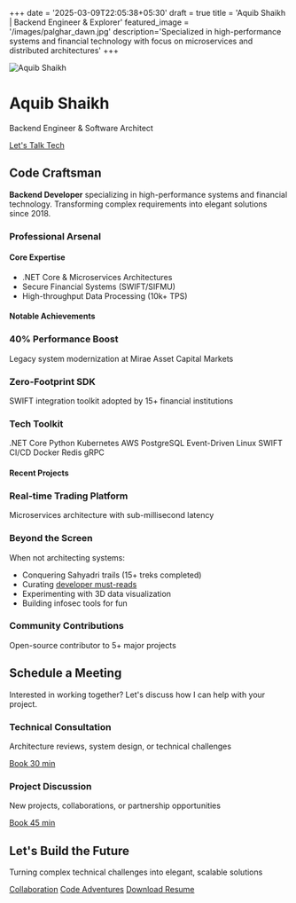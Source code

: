 +++
date = '2025-03-09T22:05:38+05:30'
draft = true
title = 'Aquib Shaikh | Backend Engineer & Explorer'
featured_image = '/images/palghar_dawn.jpg'
description='Specialized in high-performance systems and financial technology with focus on microservices and distributed architectures'
+++

<link rel="stylesheet" href="https://cdnjs.cloudflare.com/ajax/libs/font-awesome/6.0.0/css/all.min.css">
<link rel="stylesheet" href="https://fonts.googleapis.com/css2?family=Inter:wght@400;500;600;700&display=swap">
<link rel="stylesheet" href="/css/custom.css">

<div class="profile-header">
    <div class="profile-card">
        <img src="/images/aquib.jpg" alt="Aquib Shaikh" class="profile-img">
        <h1>Aquib Shaikh</h1>
        <p class="subtitle">Backend Engineer & Software Architect</p>
        <div class="profile-social">
            <a href="https://linkedin.com/in/aquib-sh" target="_blank" aria-label="LinkedIn"><i class="fab fa-linkedin"></i></a>
            <a href="https://github.com/aquib-sh" target="_blank" aria-label="GitHub"><i class="fab fa-github"></i></a>
            <a href="/books" class="book-link" aria-label="Books"><i class="fas fa-book-open"></i></a>
            <a href="https://twitter.com/aquib_sh" target="_blank" aria-label="Twitter"><i class="fab fa-twitter"></i></a>
        </div>
    </div>
    <div class="contact-ribbon">
        <a href="mailto:shaikhaquib394@gmail.com" class="contact-btn"><i class="fas fa-envelope"></i> Let's Talk Tech</a>
    </div>
</div>

<h2><i class="fas fa-code"></i> Code Craftsman</h2>

<p class="intro-text"><strong>Backend Developer</strong> specializing in high-performance systems and financial technology. Transforming complex requirements into elegant solutions since 2018.</p>

<div class="grid-container">
    <div>
        <h3><i class="fas fa-briefcase"></i> Professional Arsenal</h3>
        <h4>Core Expertise</h4>
        <ul class="feature-list">
            <li><i class="fas fa-rocket"></i> .NET Core & Microservices Architectures</li>
            <li><i class="fas fa-lock"></i> Secure Financial Systems (SWIFT/SIFMU)</li>
            <li><i class="fas fa-chart-line"></i> High-throughput Data Processing (10k+ TPS)</li>
        </ul>
        <h4>Notable Achievements</h4>
        <div class="achievement-card">
            <div class="achievement-icon"><i class="fas fa-rocket"></i></div>
            <div class="achievement-content">
                <h3>40% Performance Boost</h3>
                <p>Legacy system modernization at Mirae Asset Capital Markets</p>
            </div>
        </div>
        <div class="achievement-card">
            <div class="achievement-icon"><i class="fas fa-shield-alt"></i></div>
            <div class="achievement-content">
                <h3>Zero-Footprint SDK</h3>
                <p>SWIFT integration toolkit adopted by 15+ financial institutions</p>
            </div>
        </div>
    </div>
    <div>
        <h3><i class="fas fa-tools"></i> Tech Toolkit</h3>
        <div class="skill-cloud">
            <span class="skill-pill">.NET Core</span>
            <span class="skill-pill">Python</span>
            <span class="skill-pill">Kubernetes</span>
            <span class="skill-pill">AWS</span>
            <span class="skill-pill">PostgreSQL</span>
            <span class="skill-pill">Event-Driven</span>
            <span class="skill-pill">Linux</span>
            <span class="skill-pill">SWIFT</span>
            <span class="skill-pill">CI/CD</span>
            <span class="skill-pill">Docker</span>
            <span class="skill-pill">Redis</span>
            <span class="skill-pill">gRPC</span>
        </div>
        <h4>Recent Projects</h4>
        <div class="achievement-card">
            <div class="achievement-icon"><i class="fas fa-project-diagram"></i></div>
            <div class="achievement-content">
                <h3>Real-time Trading Platform</h3>
                <p>Microservices architecture with sub-millisecond latency</p>
            </div>
        </div>
    </div>
    <div>
        <h3><i class="fas fa-mountain"></i> Beyond the Screen</h3>
        <p>When not architecting systems:</p>
        <ul class="feature-list">
            <li><i class="fas fa-hiking"></i> Conquering Sahyadri trails (15+ treks completed)</li>
            <li><i class="fas fa-book"></i> Curating <a href="/books" class="highlight">developer must-reads</a></li>
            <li><i class="fas fa-chart-bar"></i> Experimenting with 3D data visualization</li>
            <li><i class="fas fa-tools"></i> Building infosec tools for fun</li>
        </ul>
        <div class="achievement-card">
            <div class="achievement-icon"><i class="fas fa-medal"></i></div>
            <div class="achievement-content">
                <h3>Community Contributions</h3>
                <p>Open-source contributor to 5+ major projects</p>
            </div>
        </div>
    </div>
</div>

<div class="meeting-section">
    <h2><i class="fas fa-calendar-alt"></i> Schedule a Meeting</h2>
    <p>Interested in working together? Let's discuss how I can help with your project.</p>
    <div class="meeting-options">
        <div class="meeting-option">
            <h3><i class="fas fa-laptop-code"></i> Technical Consultation</h3>
            <p>Architecture reviews, system design, or technical challenges</p>
            <a href="https://calendly.com/aquib-sh/tech-consultation" class="meeting-btn" target="_blank"><i class="fas fa-calendar-plus"></i> Book 30 min</a>
        </div>
        <div class="meeting-option">
            <h3><i class="fas fa-handshake"></i> Project Discussion</h3>
            <p>New projects, collaborations, or partnership opportunities</p>
            <a href="https://calendly.com/aquib-sh/project-discussion" class="meeting-btn" target="_blank"><i class="fas fa-calendar-plus"></i> Book 45 min</a>
        </div>
    </div>
</div>

<div class="cta-section">
    <h2>Let's Build the Future</h2>
    <p>Turning complex technical challenges into elegant, scalable solutions</p>
    <div class="cta-buttons">
        <a href="#contact" class="cta-btn"><i class="fas fa-handshake"></i> Collaboration</a>
        <a href="https://github.com/aquib-sh" class="cta-btn" target="_blank"><i class="fas fa-code-branch"></i> Code Adventures</a>
        <a href="/resume.pdf" class="cta-btn" target="_blank"><i class="fas fa-file-alt"></i> Download Resume</a>
    </div>
</div>

<script>
    // Add animation to skill pills for enhanced interactivity
    document.addEventListener('DOMContentLoaded', function() {
        const skills = document.querySelectorAll('.skill-pill');
        skills.forEach((skill, index) => {
            skill.style.animationDelay = `${index * 0.1}s`;
        });
    });
</script>